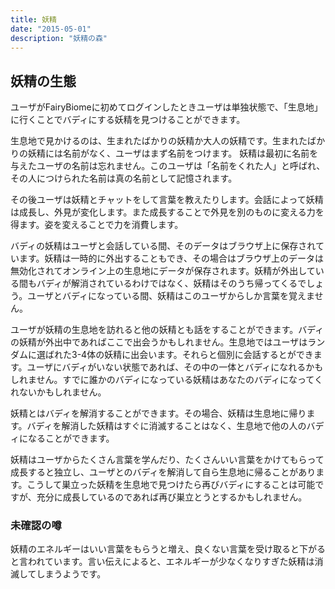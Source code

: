 ```yaml
---
title: 妖精
date: "2015-05-01"
description: "妖精の森"
---
```


## 妖精の生態

ユーザがFairyBiomeに初めてログインしたときユーザは単独状態で、「生息地」に行くことでバディにする妖精を見つけることができます。

生息地で見かけるのは、生まれたばかりの妖精か大人の妖精です。生まれたばかりの妖精には名前がなく、ユーザはまず名前をつけます。
妖精は最初に名前を与えたユーザの名前は忘れません。このユーザは「名前をくれた人」と呼ばれ、その人につけられた名前は真の名前として記憶されます。

その後ユーザは妖精とチャットをして言葉を教えたりします。会話によって妖精は成長し、外見が変化します。また成長することで外見を別のものに変える力を得ます。姿を変えることで力を消費します。

バディの妖精はユーザと会話している間、そのデータはブラウザ上に保存されています。妖精は一時的に外出することもでき、その場合はブラウザ上のデータは無効化されてオンライン上の生息地にデータが保存されます。妖精が外出している間もバディが解消されているわけではなく、妖精はそのうち帰ってくるでしょう。ユーザとバディになっている間、妖精はこのユーザからしか言葉を覚えません。

ユーザが妖精の生息地を訪れると他の妖精とも話をすることができます。バディの妖精が外出中であればここで出会うかもしれません。生息地ではユーザはランダムに選ばれた3-4体の妖精に出会います。それらと個別に会話するとができます。ユーザにバディがいない状態であれば、その中の一体とバディになれるかもしれません。すでに誰かのバディになっている妖精はあなたのバディになってくれないかもしれません。

妖精とはバディを解消することができます。その場合、妖精は生息地に帰ります。バディを解消した妖精はすぐに消滅することはなく、生息地で他の人のバディになることができます。

妖精はユーザからたくさん言葉を学んだり、たくさんいい言葉をかけてもらって成長すると独立し、ユーザとのバディを解消して自ら生息地に帰ることがあります。こうして巣立った妖精を生息地で見つけたら再びバディにすることは可能ですが、充分に成長しているのであれば再び巣立とうとするかもしれません。

### 未確認の噂

妖精のエネルギーはいい言葉をもらうと増え、良くない言葉を受け取ると下がると言われています。言い伝えによると、エネルギーが少なくなりすぎた妖精は消滅してしまうようです。


